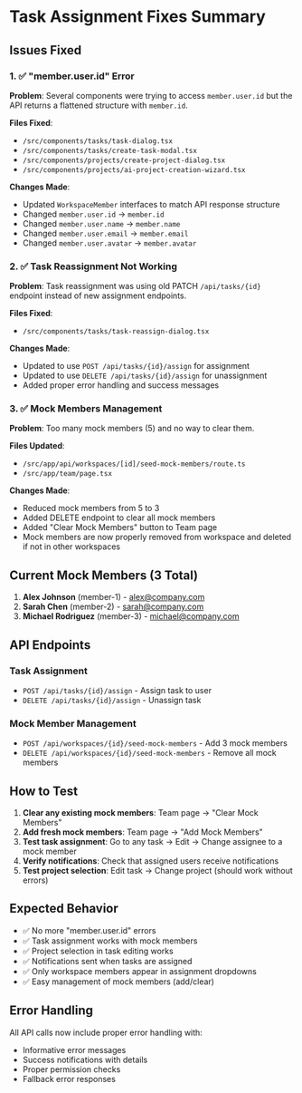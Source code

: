 # Task Assignment Fixes Summary

## Issues Fixed

### 1. ✅ **"member.user.id" Error**
**Problem**: Several components were trying to access `member.user.id` but the API returns a flattened structure with `member.id`.

**Files Fixed**:
- `/src/components/tasks/task-dialog.tsx`
- `/src/components/tasks/create-task-modal.tsx` 
- `/src/components/projects/create-project-dialog.tsx`
- `/src/components/projects/ai-project-creation-wizard.tsx`

**Changes Made**:
- Updated `WorkspaceMember` interfaces to match API response structure
- Changed `member.user.id` → `member.id`
- Changed `member.user.name` → `member.name`
- Changed `member.user.email` → `member.email`
- Changed `member.user.avatar` → `member.avatar`

### 2. ✅ **Task Reassignment Not Working**
**Problem**: Task reassignment was using old PATCH `/api/tasks/{id}` endpoint instead of new assignment endpoints.

**Files Fixed**:
- `/src/components/tasks/task-reassign-dialog.tsx`

**Changes Made**:
- Updated to use `POST /api/tasks/{id}/assign` for assignment
- Updated to use `DELETE /api/tasks/{id}/assign` for unassignment
- Added proper error handling and success messages

### 3. ✅ **Mock Members Management**
**Problem**: Too many mock members (5) and no way to clear them.

**Files Updated**:
- `/src/app/api/workspaces/[id]/seed-mock-members/route.ts`
- `/src/app/team/page.tsx`

**Changes Made**:
- Reduced mock members from 5 to 3
- Added DELETE endpoint to clear all mock members
- Added "Clear Mock Members" button to Team page
- Mock members are now properly removed from workspace and deleted if not in other workspaces

## Current Mock Members (3 Total)

1. **Alex Johnson** (member-1) - alex@company.com
2. **Sarah Chen** (member-2) - sarah@company.com  
3. **Michael Rodriguez** (member-3) - michael@company.com

## API Endpoints

### Task Assignment
- `POST /api/tasks/{id}/assign` - Assign task to user
- `DELETE /api/tasks/{id}/assign` - Unassign task

### Mock Member Management
- `POST /api/workspaces/{id}/seed-mock-members` - Add 3 mock members
- `DELETE /api/workspaces/{id}/seed-mock-members` - Remove all mock members

## How to Test

1. **Clear any existing mock members**: Team page → "Clear Mock Members"
2. **Add fresh mock members**: Team page → "Add Mock Members" 
3. **Test task assignment**: Go to any task → Edit → Change assignee to a mock member
4. **Verify notifications**: Check that assigned users receive notifications
5. **Test project selection**: Edit task → Change project (should work without errors)

## Expected Behavior

- ✅ No more "member.user.id" errors
- ✅ Task assignment works with mock members
- ✅ Project selection in task editing works
- ✅ Notifications sent when tasks are assigned
- ✅ Only workspace members appear in assignment dropdowns
- ✅ Easy management of mock members (add/clear)

## Error Handling

All API calls now include proper error handling with:
- Informative error messages
- Success notifications with details
- Proper permission checks
- Fallback error responses
